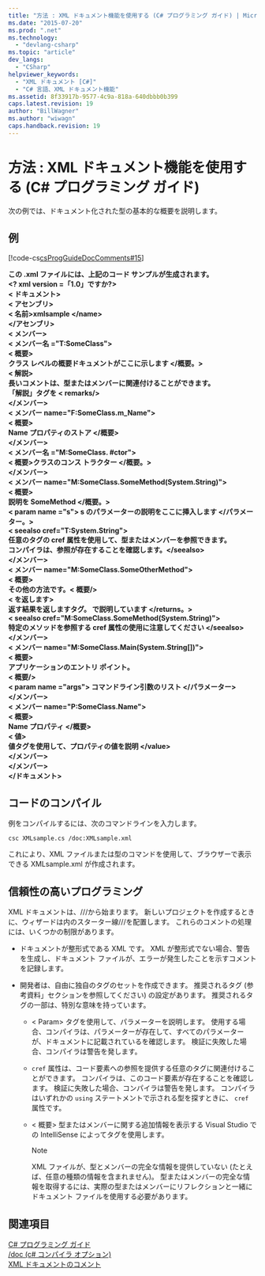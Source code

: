 ```yaml
---
title: "方法 : XML ドキュメント機能を使用する (C# プログラミング ガイド) | Microsoft Docs"
ms.date: "2015-07-20"
ms.prod: ".net"
ms.technology: 
  - "devlang-csharp"
ms.topic: "article"
dev_langs: 
  - "CSharp"
helpviewer_keywords: 
  - "XML ドキュメント [C#]"
  - "C# 言語、XML ドキュメント機能"
ms.assetid: 8f33917b-9577-4c9a-818a-640dbbb0b399
caps.latest.revision: 19
author: "BillWagner"
ms.author: "wiwagn"
caps.handback.revision: 19
---
```

# 方法 : XML ドキュメント機能を使用する (C# プログラミング ガイド)
次の例では、ドキュメント化された型の基本的な概要を説明します。  
  
## <a name="example"></a>例  
 [!code-cs[csProgGuideDocComments#15](../../../csharp/programming-guide/xmldoc/codesnippet/csharp/how-to-use-the-xml-docum_1.cs)]  
  
 **この .xml ファイルには、上記のコード サンプルが生成されます。**  
**\<? xml version =「1.0」ですか?>**  
**\< ドキュメント>**  
 **\< アセンブリ>**  
 **\< 名前>xmlsample \</name>**  
 **\</アセンブリ>**  
 **\< メンバー>**  
 **\< メンバー名 ="T:SomeClass">**  
 **\< 概要>**  
 **クラス レベルの概要ドキュメントがここに示します \</概要。>**  
 **\< 解説>**  
 **長いコメントは、型またはメンバーに関連付けることができます。**   
 **「解説」タグを \< remarks/>**  
 **\</メンバー>**  
 **\< メンバー name="F:SomeClass.m_Name">**  
 **\< 概要>**  
 **Name プロパティのストア \</概要>**  
 **\</メンバー>**  
 **\< メンバー名 ="M:SomeClass. #ctor">**  
 **\< 概要>クラスのコンス トラクター \</概要。>**   
 **\</メンバー>**  
 **\< メンバー name="M:SomeClass.SomeMethod(System.String)">**  
 **\< 概要>**  
 **説明を SomeMethod \</概要。>**  
 **\< param name ="s"> s のパラメーターの説明をここに挿入します \</パラメーター。>**  
 **\< seealso cref="T:System.String">**  
 **任意のタグの cref 属性を使用して、型またはメンバーを参照できます。**   
 **コンパイラは、参照が存在することを確認します。\</seealso>**  
 **\</メンバー>**  
 **\< メンバー name="M:SomeClass.SomeOtherMethod">**  
 **\< 概要>**  
 **その他の方法です。\< 概要/>**  
 **\< を返します>**  
 **返す結果を返しますタグ。 で説明しています \</returns。>**  
 **\< seealso cref="M:SomeClass.SomeMethod(System.String)">**  
 **特定のメソッドを参照する cref 属性の使用に注意してください \</seealso>**  
 **\</メンバー>**  
 **\< メンバー name="M:SomeClass.Main(System.String[])">**  
 **\< 概要>**  
 **アプリケーションのエントリ ポイント。**  
 **\< 概要/>**  
 **\< param name ="args"> コマンドライン引数のリスト \</パラメーター>**  
 **\</メンバー>**  
 **\< メンバー name="P:SomeClass.Name">**  
 **\< 概要>**  
 **Name プロパティ \</概要>**  
 **\< 値>**  
 **値タグを使用して、プロパティの値を説明 \</value>**  
 **\</メンバー>**  
 **\</メンバー>**  
**\</ドキュメント>**   
## <a name="compiling-the-code"></a>コードのコンパイル  
 例をコンパイルするには、次のコマンドラインを入力します。  
  
 `csc XMLsample.cs /doc:XMLsample.xml`  
  
 これにより、XML ファイルまたは型のコマンドを使用して、ブラウザーで表示できる XMLsample.xml が作成されます。  
  
## <a name="robust-programming"></a>信頼性の高いプログラミング  
 XML ドキュメントは、///から始まります。 新しいプロジェクトを作成するときに、ウィザードは内のスターター線///を配置します。 これらのコメントの処理には、いくつかの制限があります。  
  
-   ドキュメントが整形式である XML です。 XML が整形式でない場合、警告を生成し、ドキュメント ファイルが、エラーが発生したことを示すコメントを記録します。  
  
-   開発者は、自由に独自のタグのセットを作成できます。 推奨されるタグ (参考資料」セクションを参照してください) の設定があります。 推奨されるタグの一部は、特別な意味を持っています。  
  
    -   \< Param> タグを使用して、パラメーターを説明します。 使用する場合、コンパイラは、パラメーターが存在して、すべてのパラメーターが、ドキュメントに記載されているを確認します。 検証に失敗した場合、コンパイラは警告を発します。  
  
    -    `cref` 属性は、コード要素への参照を提供する任意のタグに関連付けることができます。 コンパイラは、このコード要素が存在することを確認します。 検証に失敗した場合、コンパイラは警告を発します。 コンパイラはいずれかの `using` ステートメントで示される型を探すときに、 `cref` 属性です。  
  
    -   \< 概要> 型またはメンバーに関する追加情報を表示する Visual Studio での IntelliSense によってタグを使用します。  
  
        > [!NOTE]
        >  XML ファイルが、型とメンバーの完全な情報を提供していない (たとえば、任意の種類の情報を含まれません)。 型またはメンバーの完全な情報を取得するには、実際の型またはメンバーにリフレクションと一緒にドキュメント ファイルを使用する必要があります。  
  
## <a name="see-also"></a>関連項目  
 [C# プログラミング ガイド](../../../csharp/programming-guide/index.md)   
 [/doc (c# コンパイラ オプション)](../../../csharp/language-reference/compiler-options/doc-compiler-option.md)   
 [XML ドキュメントのコメント](../../../csharp/programming-guide/xmldoc/xml-documentation-comments.md)